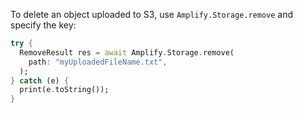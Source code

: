To delete an object uploaded to S3, use `Amplify.Storage.remove` and specify the key:

```dart
try {
  RemoveResult res = await Amplify.Storage.remove(
    path: "myUploadedFileName.txt",
  );
} catch (e) {
  print(e.toString());
}
```
